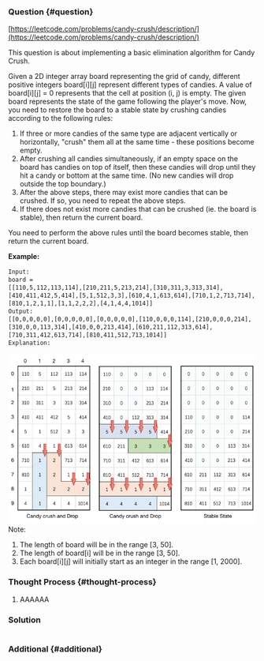 ### Question {#question}

[https://leetcode.com/problems/candy-crush/description/](https://leetcode.com/problems/candy-crush/description/)

This question is about implementing a basic elimination algorithm for Candy Crush.

Given a 2D integer array board representing the grid of candy, different positive integers board\[i\]\[j\] represent different types of candies. A value of board\[i\]\[j\] = 0 represents that the cell at position \(i, j\) is empty. The given board represents the state of the game following the player's move. Now, you need to restore the board to a stable state by crushing candies according to the following rules:

1. If three or more candies of the same type are adjacent vertically or horizontally, "crush" them all at the same time - these positions become empty.
2. After crushing all candies simultaneously, if an empty space on the board has candies on top of itself, then these candies will drop until they hit a candy or bottom at the same time. \(No new candies will drop outside the top boundary.\)
3. After the above steps, there may exist more candies that can be crushed. If so, you need to repeat the above steps.
4. If there does not exist more candies that can be crushed \(ie. the board is stable\), then return the current board.

You need to perform the above rules until the board becomes stable, then return the current board.

**Example:**

```
Input:
board = 
[[110,5,112,113,114],[210,211,5,213,214],[310,311,3,313,314],[410,411,412,5,414],[5,1,512,3,3],[610,4,1,613,614],[710,1,2,713,714],[810,1,2,1,1],[1,1,2,2,2],[4,1,4,4,1014]]
Output:
[[0,0,0,0,0],[0,0,0,0,0],[0,0,0,0,0],[110,0,0,0,114],[210,0,0,0,214],[310,0,0,113,314],[410,0,0,213,414],[610,211,112,313,614],[710,311,412,613,714],[810,411,512,713,1014]]
Explanation: 

```

![](/assets/723.png)Note:

1. The length of board will be in the range \[3, 50\].
2. The length of board\[i\] will be in the range \[3, 50\].
3. Each board\[i\]\[j\] will initially start as an integer in the range \[1, 2000\].

### Thought Process {#thought-process}

1. AAAAAA

### Solution

```java

```

### Additional {#additional}



